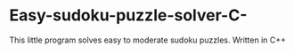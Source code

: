 # Easy-sudoku-puzzle-solver-C-
This little program solves easy to moderate sudoku puzzles. Written in C++
